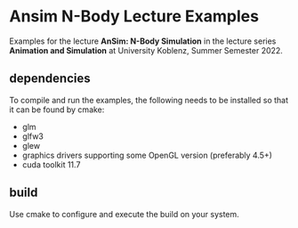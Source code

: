 # Ansim N-Body Lecture Examples
Examples for the lecture **AnSim: N-Body Simulation** in the lecture series **Animation and Simulation**
at University Koblenz, Summer Semester 2022.  

## dependencies

To compile and run the examples, the following needs to be installed so that it can be found by cmake:

- glm
- glfw3
- glew
- graphics drivers supporting some OpenGL version (preferably 4.5+)
- cuda toolkit 11.7

## build
Use cmake to configure and execute the build on your system.